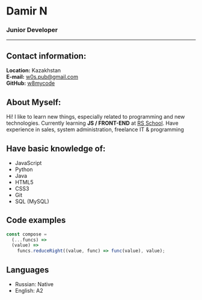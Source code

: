 # Damir N

### Junior Developer

---

## Contact information:

**Location:** Kazakhstan  
**E-mail:** [w0s.pub@gmail.com](mailto:w0s.pub@gmail.com)  
**GitHub:** [w8mycode](https://github.com/w8mycode)

## **About Myself:**

Hi! I like to learn new things, especially related to programming and new technologies. Currently learning **JS / FRONT-END** at [RS School](https://rs.school/). Have experience in sales, system administration, freelance IT & programming

## **Have basic knowledge of:**

- JavaScript
- Python
- Java
- HTML5
- CSS3
- Git
- SQL (MySQL)

## **Code examples**

```javascript
const compose =
  (...funcs) =>
  (value) =>
    funcs.reduceRight((value, func) => func(value), value);
```

## **Languages**

- Russian: Native
- English: A2

